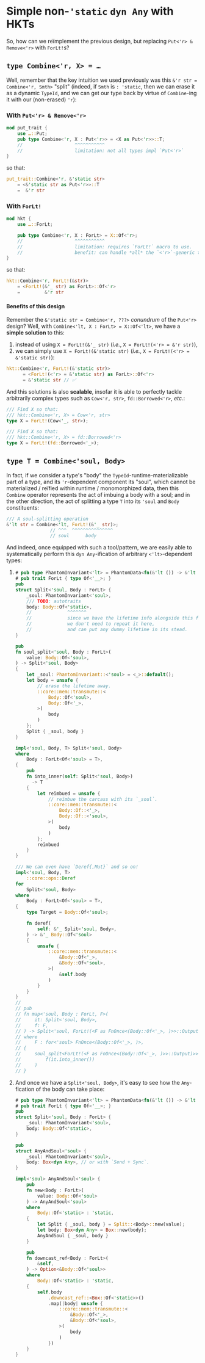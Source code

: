 # Simple non-`'static` `dyn Any` with HKTs

So, how can we reïmplement the previous design, but replacing `Put<'r> & Remove<'r>` with
`ForLt!`s?

## `type Combine<'r, X> = …`

Well, remember that the key intuition we used previously was this `&'r str = Combine<'r, Smth>` "split" (indeed, if `Smth` is `: 'static`, then we can erase it as a dynamic `TypeId`, and we can get our type back by virtue of `Combine`-ing it with our (non-erased) `'r`):

### With `Put<'r> & Remove<'r>`

```rs ,ignore
mod put_trait {
    use …::Put;
    pub type Combine<'r, X : Put<'r>> = <X as Put<'r>>::T;
    //                   ^^^^^^^^^^^
    //                   limitation: not all types impl `Put<'r>`
}
```

so that:

```rs ,ignore
put_trait::Combine<'r, &'static str>
    = <&'static str as Put<'r>>::T
    =  &'r str
```

### With `ForLt!`

```rs ,ignore
mod hkt {
    use …::ForLt;

    pub type Combine<'r, X : ForLt> = X::Of<'r>;
    //                   ^^^^^^^^^^^
    //                   limitation: requires `ForLt!` macro to use.
    //                   benefit: can handle *all* the `<'r>`-generic types!!
}
```

so that:

```rs ,ignore
hkt::Combine<'r, ForLt!(&str)>
    = <ForLt!(&'_ str) as ForLt>::Of<'r>
    =         &'r str
```

#### Benefits of this design

Remember the `&'static str = Combine<'r, ???>` _conundrum_ of the `Put<'r>` design? Well, with `Combine<'lt, X : ForLt> = X::Of<'lt>`, we have a **simple solution** to this:

 1. instead of using `X = ForLt!(&'_ str)` (_i.e._, `X = ForLt!(<'r> = &'r str)`),
 1. we can simply use `X = ForLt!(&'static str)` (_i.e._, `X = ForLt!(<'r> = &'static str)`):

```rs ,ignore
hkt::Combine<'r, ForLt!(&'static str)>
      = <ForLt!(<'r> = &'static str) as ForLt>::Of<'r>
      = &'static str // ✅
```

And this solutions is also **scalable**, insofar it is able to perfectly tackle arbitrarily complex types such as `Cow<'r, str>`, `fd::Borrowed<'r>`, _etc._:

```rs ,ignore
/// Find X so that:
/// hkt::Combine<'r, X> = Cow<'r, str>
type X = ForLt!(Cow<'_, str>);
```

```rs ,ignore
/// Find X so that:
/// hkt::Combine<'r, X> = fd::Borrowed<'r>
type X = ForLt!(fd::Borrowed<'_>);
```

## `type T = Combine<'soul, Body>`

In fact, if we consider a type's "body" the `TypeId`-runtime-materializable part of a type, and its `'r`-dependent component its "soul", which cannot be materialized / reïfied within runtime / monomorphized data, then this `Combine` operator represents the act of imbuing a body with a soul; and in the other direction, the act of splitting a type `T` into its `'soul` and `Body` constituents:

```rs ,ignore
/// A soul-splitting operation
&'lt str = Combine<'lt, ForLt!(&'_ str)>;
                // ^^^  ^^^^^^^^^^^^^^^
                // soul      body
```

And indeed, once equipped with such a tool/pattern, we are easily able to systematically perform this `dyn Any`-ification of arbitrary `<'lt>`-dependent types:

 1. ```rust
    # pub type PhantomInvariant<'lt> = PhantomData<fn(&'lt ()) -> &'lt ()>;
    # pub trait ForLt { type Of<'__>; }
    pub
    struct Split<'soul, Body : ForLt> {
        _soul: PhantomInvariant<'soul>,
        /// TODO: autotraits
        body: Body::Of<'static>,
        //             ^^^^^^^
        //             since we have the lifetime info alongside this field,
        //             we don't need to repeat it here,
        //             and can put any dummy lifetime in its stead.
    }

    pub
    fn soul_split<'soul, Body : ForLt>(
        value: Body::Of<'soul>,
    ) -> Split<'soul, Body>
    {
        let _soul: PhantomInvariant::<'soul> = <_>::default();
        let body = unsafe {
            // erase the lifetime away.
            ::core::mem::transmute::<
                Body::Of<'soul>,
                Body::Of<'_>,
            >(
                body
            )
        };
        Split { _soul, body }
    }

    impl<'soul, Body, T> Split<'soul, Body>
    where
        Body : ForLt<Of<'soul> = T>,
    {
        pub
        fn into_inner(self: Split<'soul, Body>)
          -> T
        {
            let reïmbued = unsafe {
                // reïmbue the carcass with its `_soul`.
                ::core::mem::transmute::<
                    Body::Of::<'_>,
                    Body::Of::<'soul>,
                >(
                    body
                )
            };
            reïmbued
        }
    }

    /// We can even have `Deref{,Mut}` and so on!
    impl<'soul, Body, T>
        ::core::ops::Deref
    for
        Split<'soul, Body>
    where
        Body : ForLt<Of<'soul> = T>,
    {
        type Target = Body::Of<'soul>;

        fn deref(
            self: &'_ Split<'soul, Body>,
        ) -> &'_ Body::Of<'soul>
        {
            unsafe {
                ::core::mem::transmute::<
                    &Body::Of<'_>,
                    &Body::Of<'soul>,
                >(
                    &self.body
                )
            }
        }
    }
    //
    // pub
    // fn map<'soul, Body : ForLt, F>(
    //     it: Split<'soul, Body>,
    //     f: F,
    // ) -> Split<'soul, ForLt!(<F as FnOnce<(Body::Of<'_>, )>>::Output)>
    // where
    //     F : for<'soul> FnOnce<(Body::Of<'_>, )>,
    // {
    //     soul_split<ForLt!(<F as FnOnce<(Body::Of<'_>, )>>::Output)>>::new(
    //         f(it.into_inner())
    //     )
    // }
    ```

 1. And once we have a `Split<'soul, Body>`, it's easy to see how the `Any`-fication of the body can take place:

    ```rust
    # pub type PhantomInvariant<'lt> = PhantomData<fn(&'lt ()) -> &'lt ()>;
    # pub trait ForLt { type Of<'__>; }
    pub
    struct Split<'soul, Body : ForLt> {
        _soul: PhantomInvariant<'soul>,
        body: Body::Of<'static>,
    }

    pub
    struct AnyAndSoul<'soul> {
        _soul: PhantomInvariant<'soul>,
        body: Box<dyn Any>, // or with `Send + Sync`.
    }

    impl<'soul> AnyAndSoul<'soul> {
        pub
        fn new<Body : ForLt>(
            value: Body::Of<'soul>
        ) -> AnyAndSoul<'soul>
        where
            Body::Of<'static> : 'static,
        {
            let Split { _soul, body } = Split::<Body>::new(value);
            let body: Box<dyn Any> = Box::new(body);
            AnyAndSoul { _soul, body }
        }

        pub
        fn downcast_ref<Body : ForLt>(
            &self,
        ) -> Option<&Body::Of<'soul>>
        where
            Body::Of<'static> : 'static,
        {
            self.body
                .downcast_ref::<Box::Of<'static>>()
                .map(|body| unsafe {
                    ::core::mem::transmute::<
                        &Body::Of<'_>,
                        &Body::Of<'soul>,
                    >(
                        body
                    )
                })
        }
    }
    ```
